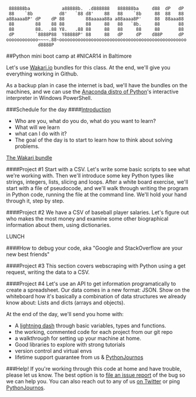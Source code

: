 ```
 888888ba            a88888b.  .d888888   888888ba     d88  dP   dP
 88    `8b          d8'   `88 d8'    88   88    `8b     88  88   88
a88aaaa8P' dP    dP 88        88aaaaa88a a88aaaa8P'     88  88aaa88
 88        88    88 88        88     88   88   `8b.     88       88
 88        88.  .88 Y8.   .88 88     88   88     88     88       88
 dP        `8888P88  Y88888P' 88     88   dP     dP    d88P      dP
oooooooooooo~~~~.88~oooooooooooooooooooooooooooooooooooooooooooooooo
            d8888P
```
##Python mini boot camp at #NICAR14 in Baltimore

Let's use [Wakari.io](http://www.wakari.io/) bundles for this class. At the end, we'll give you everything working in Github.

As a backup plan in case the internet is bad, we'll have the bundles on the machines, and we can use the [Anaconda distro of Python](http://docs.continuum.io/anaconda/pkgs.html)'s interactive interpreter in Windows PowerShell.

###Schedule for the day
####[Introduction](http://bit.ly/intropycar14)

* Who are you, what do you do, what do you want to learn?
* What will we learn
* what can I do with it?
* The goal of the day is to start to learn how to think about solving problems.

[The Wakari bundle](https://www.wakari.io/sharing/bundle/tommeagher/pycar14)

####Project #1
Start with a CSV. Let's write some basic scripts to see what we're working with. Then we'll introduce some key Python types like strings, integers, lists, slicing and loops.
After a white board exercise, we'll start with a file of pseudocode, and we'll walk through writing the program in Python code, running the file at the command line.
We'll hold your hand through it, step by step.

####Project #2
We have a CSV of baseball player salaries. Let's figure out who makes the most money and examine some other biographical information about them, using dictionaries.

LUNCH

####How to debug your code, aka "Google and StackOverflow are your new best friends"

####Project #3
This section covers webscraping with Python using a get request, writing the data to a CSV.

####Project #4
Let's use an API to get information programatically to create a spreadsheet. Our data comes in a new format: JSON. Show on the whiteboard how it's basically a combination of data structures we already know about: Lists and dicts (arrays and objects).


At the end of the day, we'll send you home with:

* A [lightning dash](https://www.wakari.io/sharing/bundle/tommeagher/pycar14) through basic variables, types and functions.
* the working, commented code for each project from our git repo
* a walkthrough for setting up your machine at home.
* Good libraries to explore with strong tutorials
* version control and virtual envs
* lifetime support guarantee from us & [PythonJournos](https://groups.google.com/forum/#!forum/PythonJournos)


###Help!
If you're working through this code at home and have trouble, please let us know.
The best option is to [file an issue report](https://github.com/tommeagher/pycar14/issues?state=open) of the bug so we can help you.
You can also reach out to any of us [on Twitter](https://github.com/tommeagher/pycar14/blob/master/CONTRIBUTORS) or ping [PythonJournos](https://groups.google.com/forum/#!forum/PythonJournos).

